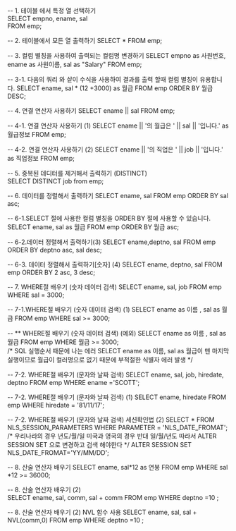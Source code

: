 ## 

-- 1. 테이블 에서 특정 열 선택하기<br> 
SELECT empno, ename, sal<br> 
    FROM emp;

-- 2. 테이블에서 모든 열 출력하기 
 SELECT * FROM emp;  

 -- 3. 컬럼 별칭을 사용하여 출력되는 컬럼명 변경하기 
 SELECT empno as 사원번호, ename as 사원이름, sal as "Salary"
    FROM emp;

-- 3-1. 다음의 쿼리 와 샅이 수식을 사용하여 결과를 출력 할때 컬럼  별칭이 유용합니다. 
 SELECT ename, sal * (12 +3000) as 월급 
    FROM emp 
    ORDER BY 월급 DESC; 
    
-- 4. 연결 연산자 사용하기 
    SELECT ename || sal 
         FROM emp;
         
-- 4-1. 연결 연산자 사용하기 (1) 
    SELECT ename || '의 월급은 ' || sal || '입니다.' as  월급정보 
        FROM  emp;
        
-- 4-2. 연결 연산자 사용하기 (2) 
    SELECT ename || '의 직업은 ' || job || '입니다.' as  직업정보 
        FROM  emp;
        
-- 5. 중복된 데디터를 제거해서 출력하기 (DISTINCT)          
    SELECT DISTINCT job 
        from emp;
        
-- 6. 데이터를 정렬해서 출력하기 
    SELECT ename, sal
        FROM emp 
        ORDER BY sal asc;
        
-- 6-1.SELECT 절에 사용한 컬럼 별칭을 ORDER BY 절에 사용할 수 있습니다.
    SELECT ename, sal as 월급 
       FROM emp 
       ORDER BY 월급 asc;
       
-- 6-2.데이터 정렬해서 출력하기(3) 
    SELECT ename,deptno, sal 
        FROM emp 
        ORDER BY deptno asc, sal desc;

-- 6-3. 데이터 정렬해서 출력하기[숫자] (4) 
    SELECT ename, deptno, sal
       FROM emp 
       ORDER BY 2 asc, 3 desc; 

-- 7. WHERE절 배우기 (숫자 데이터 검색) 
    SELECT ename, sal, job 
        FROM emp 
        WHERE sal = 3000;
        
-- 7-1.WHERE절 배우기 (숫자 데이터 검색) (1) 
    SELECT ename as 이름 , sal as  월급 
        FROM emp 
        WHERE sal >= 3000;
        
        
-- ** WHERE절 배우기 (숫자 데이터 검색) (예외) 
    SELECT ename as 이름 , sal as  월급 
        FROM emp 
        WHERE 월급 >= 3000;  
/* 
    SQL 실행순서 때문에 나는 에러 
    SELECT ename as 이름, sal as  월급이 맨 마지막 실행이므로 
    월급이 컬러명으로 없기 때문에 부적절한 식별자 에러 발생 
*/      

-- 7-2. WHERE절 배우기 (문자와 날짜 검색) 
     SELECT ename, sal, job, hiredate, deptno
        FROM emp 
        WHERE ename ='SCOTT';
        
--  7-2. WHERE절 배우기 (문자와 날짜 검색) (1) 
     SELECT ename, hiredate 
        FROM emp 
        WHERE hiredate = '81/11/17';
        
--  7-2. WHERE절 배우기 (문자와 날짜 검색) 세션확인법 (2) 
     SELECT * 
        FROM NLS_SESSION_PARAMETERS
        WHERE PARAMETER = 'NLS_DATE_FROMAT';
 /* 
  우리나라의 경우 년도/월/일
  미국과 영국의 경우 반대 일/월/년도 
  따라서  ALTER SESSION SET 으로 변경하고 검색 해야한다 
 */
  ALTER SESSION SET NLS_DATE_FROMAT='YY/MM/DD';



-- 8. 산술 연산자 배우기 
    SELECT ename, sal*12 as 연봉 
        FROM emp 
        WHERE sal *12 >= 36000;
        
-- 8. 산술 연산자 배우기 (2)        
    SELECT ename, sal, comm, sal + comm
        FROM emp
        WHERE deptno =10 ;

-- 8. 산술 연산자 배우기 (2) NVL 함수 사용 
        SELECT ename, sal, sal + NVL(comm,0)
        FROM emp
        WHERE deptno =10 ;

  
